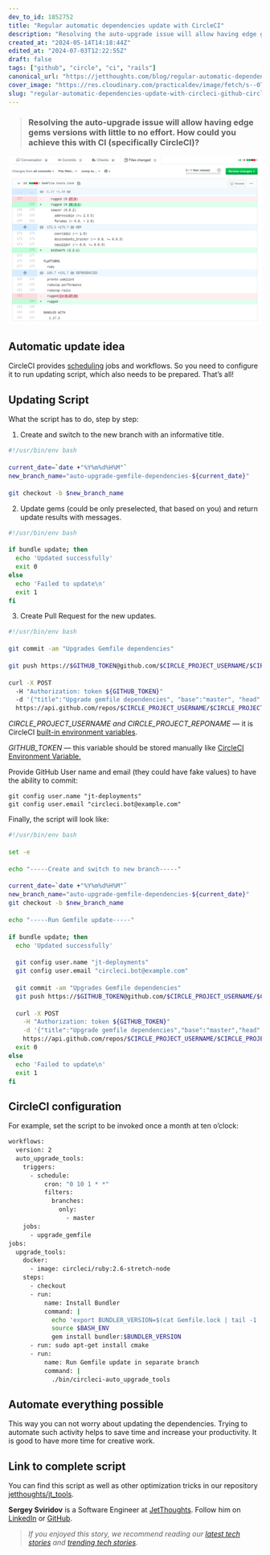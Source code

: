 ```yaml
---
dev_to_id: 1852752
title: "Regular automatic dependencies update with CircleCI"
description: "Resolving the auto-upgrade issue will allow having edge gems versions with little to no..."
created_at: "2024-05-14T14:18:44Z"
edited_at: "2024-07-03T12:22:55Z"
draft: false
tags: ["github", "circle", "ci", "rails"]
canonical_url: "https://jetthoughts.com/blog/regular-automatic-dependencies-update-with-circleci-github-circle/"
cover_image: "https://res.cloudinary.com/practicaldev/image/fetch/s--0TiYa7tI--/c_imagga_scale,f_auto,fl_progressive,h_420,q_auto,w_1000/https://raw.githubusercontent.com/jetthoughts/jetthoughts.github.io/master/static/assets/img/blog/regular-automatic-dependencies-update-with-circleci-github-circle/file_0.png"
slug: "regular-automatic-dependencies-update-with-circleci-github-circle"
---
```

> ### Resolving the auto-upgrade issue will allow having edge gems versions with little to no effort. How could you achieve this with CI (specifically CircleCI)?

![](https://raw.githubusercontent.com/jetthoughts/jetthoughts.github.io/master/static/assets/img/blog/regular-automatic-dependencies-update-with-circleci-github-circle/file_0.png)

## Automatic update idea

CircleCI provides [scheduling](https://support.circleci.com/hc/en-us/articles/115015481128-Scheduling-jobs-cron-for-builds-) jobs and workflows. So you need to configure it to run updating script, which also needs to be prepared. That’s all!

## Updating Script

What the script has to do, step by step:

 1. Create and switch to the new branch with an informative title.

```bash
#!/usr/bin/env bash

current_date=`date +"%Y%m%d%H%M"`
new_branch_name="auto-upgrade-gemfile-dependencies-${current_date}"

git checkout -b $new_branch_name
```

2. Update gems (could be only preselected, that based on you) and return update results with messages.

```bash
#!/usr/bin/env bash

if bundle update; then
  echo 'Updated successfully'
  exit 0
else
  echo 'Failed to update\n'
  exit 1
fi
```

3. Create Pull Request for the new updates.

```bash
#!/usr/bin/env bash

git commit -am "Upgrades Gemfile dependencies"

git push https://$GITHUB_TOKEN@github.com/$CIRCLE_PROJECT_USERNAME/$CIRCLE_PROJECT_REPONAME.git -f 

curl -X POST                                                                                                             \  
  -H "Authorization: token ${GITHUB_TOKEN}"                                                                              \  
  -d '{"title":"Upgrade gemfile dependencies", "base":"master", "head":"'$CIRCLE_PROJECT_USERNAME':'$new_branch_name'"}' \  
  https://api.github.com/repos/$CIRCLE_PROJECT_USERNAME/$CIRCLE_PROJECT_REPONAME/pulls
```

*CIRCLE_PROJECT_USERNAME and CIRCLE_PROJECT_REPONAME* — it is CircleCI [built-in environment variables](https://circleci.com/docs/2.0/env-vars/#built-in-environment-variables).

*GITHUB_TOKEN* — this variable should be stored manually like [CircleCI Environment Variable.](https://circleci.com/docs/2.0/env-vars/)

Provide GitHub User name and email (they could have fake values) to have the ability to commit:

    git config user.name "jt-deployments"  
    git config user.email "circleci.bot@example.com"

Finally, the script will look like:

```bash
#!/usr/bin/env bash

set -e

echo "-----Create and switch to new branch-----"

current_date=`date +"%Y%m%d%H%M"`
new_branch_name="auto-upgrade-gemfile-dependencies-${current_date}"
git checkout -b $new_branch_name

echo "-----Run Gemfile update-----"

if bundle update; then
  echo 'Updated successfully'

  git config user.name "jt-deployments"
  git config user.email "circleci.bot@example.com"

  git commit -am "Upgrades Gemfile dependencies"
  git push https://$GITHUB_TOKEN@github.com/$CIRCLE_PROJECT_USERNAME/$CIRCLE_PROJECT_REPONAME.git -f

  curl -X POST                                                                                                           \
    -H "Authorization: token ${GITHUB_TOKEN}"                                                                            \
    -d '{"title":"Upgrade gemfile dependencies","base":"master","head":"'$CIRCLE_PROJECT_USERNAME':'$new_branch_name'"}' \
    https://api.github.com/repos/$CIRCLE_PROJECT_USERNAME/$CIRCLE_PROJECT_REPONAME/pulls
  exit 0
else
  echo 'Failed to update\n'
  exit 1
fi
```

## CircleCI configuration

For example, set the script to be invoked once a month at ten o’clock:

```bash
workflows:
  version: 2
  auto_upgrade_tools:
    triggers:
      - schedule:
          cron: "0 10 1 * *"
          filters:
            branches:
              only:
                - master
    jobs:
      - upgrade_gemfile
jobs:
  upgrade_tools:
    docker:
      - image: circleci/ruby:2.6-stretch-node
    steps:
      - checkout
      - run:
          name: Install Bundler
          command: |
            echo 'export BUNDLER_VERSION=$(cat Gemfile.lock | tail -1 | tr -d " ")' >> $BASH_ENV
            source $BASH_ENV
            gem install bundler:$BUNDLER_VERSION
      - run: sudo apt-get install cmake
      - run:
          name: Run Gemfile update in separate branch
          command: |
            ./bin/circleci-auto_upgrade_tools
```

## Automate everything possible

This way you can not worry about updating the dependencies. Trying to automate such activity helps to save time and increase your productivity. It is good to have more time for creative work.

## Link to complete script

You can find this script as well as other optimization tricks in our repository [jetthoughts/jt_tools](https://github.com/jetthoughts/jt_tools/blob/master/lib/install/bin/circleci-auto_upgrade_tools).

**Sergey Sviridov** is a Software Engineer at [JetThoughts](https://www.jetthoughts.com/). Follow him on [LinkedIn](https://www.linkedin.com/in/sergey-sviridov-83007199) or [GitHub](https://github.com/SviridovSV).
>  *If you enjoyed this story, we recommend reading our [latest tech stories](https://jtway.co/latest) and [trending tech stories](https://jtway.co/trending).*
